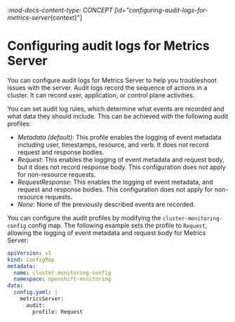 :_mod-docs-content-type: CONCEPT
[id="configuring-audit-logs-for-metrics-server_{context}"]
# Configuring audit logs for Metrics Server

You can configure audit logs for Metrics Server to help you troubleshoot issues with the server. 
Audit logs record the sequence of actions in a cluster. It can record user, application, or control plane activities.

You can set audit log rules, which determine what events are recorded and what data they should include. This can be achieved with the following audit profiles:

* *Metadata (default)*: This profile enables the logging of event metadata including user, timestamps, resource, and verb. It does not record request and response bodies.
* *Request*: This enables the logging of event metadata and request body, but it does not record response body. This configuration does not apply for non-resource requests.
* *RequestResponse*: This enables the logging of event metadata, and request and response bodies. This configuration does not apply for non-resource requests.
* *None*: None of the previously described events are recorded.

You can configure the audit profiles by modifying the `cluster-monitoring-config` config map.
The following example sets the profile to `Request`, allowing the logging of event metadata and request body for Metrics Server:

```yaml
apiVersion: v1
kind: ConfigMap
metadata:
  name: cluster-monitoring-config
  namespace: openshift-monitoring
data:
  config.yaml: |
    metricsServer:
      audit:
        profile: Request

```
